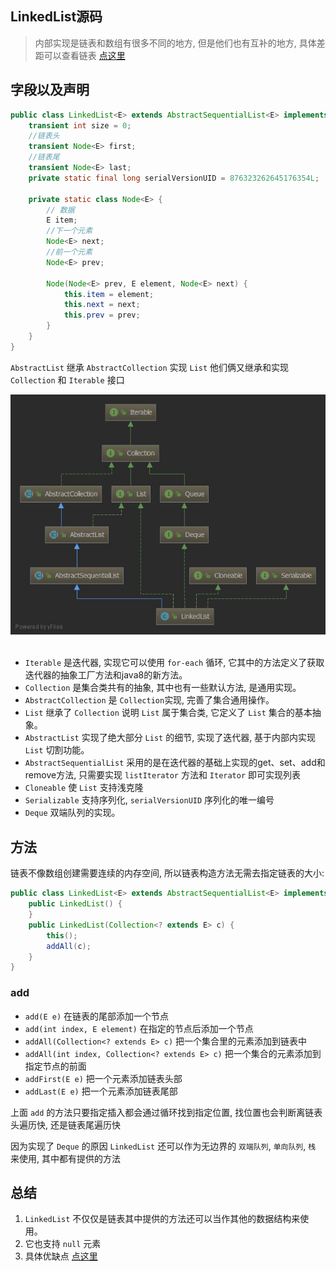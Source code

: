 ## LinkedList源码
> 内部实现是链表和数组有很多不同的地方, 但是他们也有互补的地方, 具体差距可以查看链表 [点这里](https://github.com/gitXugx/data-structure-arithmetic/blob/master/doc/datastructure/%E9%93%BE%E8%A1%A8.md)

## 字段以及声明

```java
public class LinkedList<E> extends AbstractSequentialList<E> implements List<E>, Deque<E>, Cloneable, java.io.Serializable {
    transient int size = 0;
    //链表头
    transient Node<E> first;
    //链表尾
    transient Node<E> last;
    private static final long serialVersionUID = 876323262645176354L;

    private static class Node<E> {
        // 数据
        E item;
        //下一个元素
        Node<E> next;
        //前一个元素
        Node<E> prev;

        Node(Node<E> prev, E element, Node<E> next) {
            this.item = element;
            this.next = next;
            this.prev = prev;
        }
    }
}
```
`AbstractList`  继承 `AbstractCollection` 实现 `List` 他们俩又继承和实现 `Collection` 和 `Iterable` 接口

<div align="center"> <img src="../images/LinkedList.jpg"  /> </div><br>

- `Iterable` 是迭代器, 实现它可以使用 `for-each` 循环, 它其中的方法定义了获取迭代器的抽象工厂方法和java8的新方法。
- `Collection` 是集合类共有的抽象, 其中也有一些默认方法, 是通用实现。
- `AbstractCollection` 是 `Collection`实现, 完善了集合通用操作。
- `List` 继承了 `Collection` 说明 `List` 属于集合类, 它定义了 `List` 集合的基本抽象。
- `AbstractList` 实现了绝大部分 `List` 的细节, 实现了迭代器, 基于内部内实现 `List` 切割功能。
- `AbstractSequentialList` 采用的是在迭代器的基础上实现的get、set、add和remove方法, 只需要实现 `listIterator` 方法和 `Iterator` 即可实现列表
- `Cloneable` 使 `List` 支持浅克隆
- `Serializable` 支持序列化, `serialVersionUID` 序列化的唯一编号
- `Deque` 双端队列的实现。

## 方法

链表不像数组创建需要连续的内存空间, 所以链表构造方法无需去指定链表的大小:

```java
public class LinkedList<E> extends AbstractSequentialList<E> implements List<E>, Deque<E>, Cloneable, java.io.Serializable {
    public LinkedList() {
    }
    public LinkedList(Collection<? extends E> c) {
        this();
        addAll(c);
    }
}    
```

### add

- `add(E e)` 在链表的尾部添加一个节点
- `add(int index, E element)` 在指定的节点后添加一个节点
- `addAll(Collection<? extends E> c)` 把一个集合里的元素添加到链表中
- `addAll(int index, Collection<? extends E> c)` 把一个集合的元素添加到指定节点的前面
- `addFirst(E e)` 把一个元素添加链表头部
- `addLast(E e)` 把一个元素添加链表尾部

上面 `add` 的方法只要指定插入都会通过循环找到指定位置, 找位置也会判断离链表头遍历快, 还是链表尾遍历快

因为实现了 `Deque` 的原因 `LinkedList` 还可以作为无边界的 `双端队列`, `单向队列`, `栈` 来使用, 其中都有提供的方法 

## 总结
1. `LinkedList` 不仅仅是链表其中提供的方法还可以当作其他的数据结构来使用。
2. 它也支持 `null` 元素
3. 具体优缺点 [点这里](https://github.com/gitXugx/data-structure-arithmetic/blob/master/doc/datastructure/%E9%93%BE%E8%A1%A8.md)








































